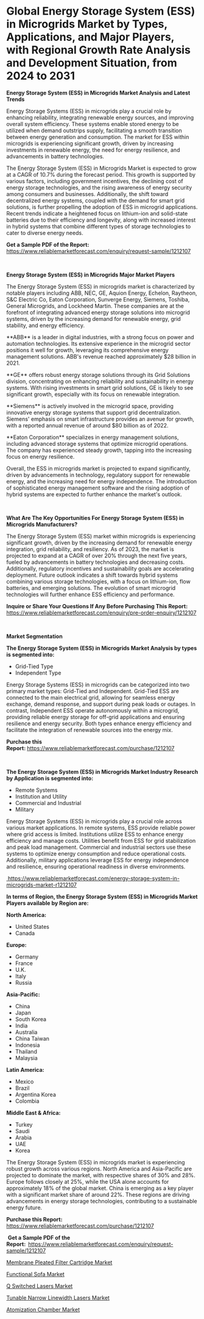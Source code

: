 <p><h1>Global Energy Storage System (ESS) in Microgrids Market by Types, Applications, and Major Players, with Regional Growth Rate Analysis and Development Situation, from 2024 to 2031</h1></p><p><strong>Energy Storage System (ESS) in Microgrids Market Analysis and Latest Trends</strong></p>
<p><p>Energy Storage Systems (ESS) in microgrids play a crucial role by enhancing reliability, integrating renewable energy sources, and improving overall system efficiency. These systems enable stored energy to be utilized when demand outstrips supply, facilitating a smooth transition between energy generation and consumption. The market for ESS within microgrids is experiencing significant growth, driven by increasing investments in renewable energy, the need for energy resilience, and advancements in battery technologies.</p><p>The Energy Storage System (ESS) in Microgrids Market is expected to grow at a CAGR of 10.7% during the forecast period. This growth is supported by various factors, including government incentives, the declining cost of energy storage technologies, and the rising awareness of energy security among consumers and businesses. Additionally, the shift toward decentralized energy systems, coupled with the demand for smart grid solutions, is further propelling the adoption of ESS in microgrid applications. Recent trends indicate a heightened focus on lithium-ion and solid-state batteries due to their efficiency and longevity, along with increased interest in hybrid systems that combine different types of storage technologies to cater to diverse energy needs.</p></p>
<p><strong>Get a Sample PDF of the Report:&nbsp;</strong> <a href="https://www.reliablemarketforecast.com/enquiry/request-sample/1212107?utm_campaign=1127&utm_medium=2&utm_source=Github&utm_content=ia&utm_term=06102024&utm_id=energy-storage-system-ess-in-microgrids">https://www.reliablemarketforecast.com/enquiry/request-sample/1212107</a></p>
<p>&nbsp;</p>
<p><strong>Energy Storage System (ESS) in Microgrids Major Market Players</strong></p>
<p><p>The Energy Storage System (ESS) in microgrids market is characterized by notable players including ABB, NEC, GE, Aquion Energy, Echelon, Raytheon, S&C Electric Co, Eaton Corporation, Sunverge Energy, Siemens, Toshiba, General Microgrids, and Lockheed Martin. These companies are at the forefront of integrating advanced energy storage solutions into microgrid systems, driven by the increasing demand for renewable energy, grid stability, and energy efficiency.</p><p>**ABB** is a leader in digital industries, with a strong focus on power and automation technologies. Its extensive experience in the microgrid sector positions it well for growth, leveraging its comprehensive energy management solutions. ABB's revenue reached approximately $28 billion in 2021.</p><p>**GE** offers robust energy storage solutions through its Grid Solutions division, concentrating on enhancing reliability and sustainability in energy systems. With rising investments in smart grid solutions, GE is likely to see significant growth, especially with its focus on renewable integration.</p><p>**Siemens** is actively involved in the microgrid space, providing innovative energy storage systems that support grid decentralization. Siemens' emphasis on smart infrastructure provides an avenue for growth, with a reported annual revenue of around $80 billion as of 2022.</p><p>**Eaton Corporation** specializes in energy management solutions, including advanced storage systems that optimize microgrid operations. The company has experienced steady growth, tapping into the increasing focus on energy resilience.</p><p>Overall, the ESS in microgrids market is projected to expand significantly, driven by advancements in technology, regulatory support for renewable energy, and the increasing need for energy independence. The introduction of sophisticated energy management software and the rising adoption of hybrid systems are expected to further enhance the market's outlook.</p></p>
<p>&nbsp;</p>
<p><strong>What Are The Key Opportunities For Energy Storage System (ESS) in Microgrids Manufacturers?</strong></p>
<p><p>The Energy Storage System (ESS) market within microgrids is experiencing significant growth, driven by the increasing demand for renewable energy integration, grid reliability, and resiliency. As of 2023, the market is projected to expand at a CAGR of over 20% through the next five years, fueled by advancements in battery technologies and decreasing costs. Additionally, regulatory incentives and sustainability goals are accelerating deployment. Future outlook indicates a shift towards hybrid systems combining various storage technologies, with a focus on lithium-ion, flow batteries, and emerging solutions. The evolution of smart microgrid technologies will further enhance ESS efficiency and performance.</p></p>
<p><strong>Inquire or Share Your Questions If Any Before Purchasing This Report:</strong> <a href="https://www.reliablemarketforecast.com/enquiry/pre-order-enquiry/1212107?utm_campaign=1127&utm_medium=2&utm_source=Github&utm_content=ia&utm_term=06102024&utm_id=energy-storage-system-ess-in-microgrids">https://www.reliablemarketforecast.com/enquiry/pre-order-enquiry/1212107</a></p>
<p>&nbsp;</p>
<p><strong>Market Segmentation</strong></p>
<p><strong>The Energy Storage System (ESS) in Microgrids Market Analysis by types is segmented into:</strong></p>
<p><ul><li>Grid-Tied Type</li><li>Independent Type</li></ul></p>
<p><p>Energy Storage Systems (ESS) in microgrids can be categorized into two primary market types: Grid-Tied and Independent. Grid-Tied ESS are connected to the main electrical grid, allowing for seamless energy exchange, demand response, and support during peak loads or outages. In contrast, Independent ESS operate autonomously within a microgrid, providing reliable energy storage for off-grid applications and ensuring resilience and energy security. Both types enhance energy efficiency and facilitate the integration of renewable sources into the energy mix.</p></p>
<p><strong>Purchase this Report:&nbsp;</strong><a href="https://www.reliablemarketforecast.com/purchase/1212107?utm_campaign=1127&utm_medium=2&utm_source=Github&utm_content=ia&utm_term=06102024&utm_id=energy-storage-system-ess-in-microgrids">https://www.reliablemarketforecast.com/purchase/1212107</a></p>
<p>&nbsp;</p>
<p><strong>The Energy Storage System (ESS) in Microgrids Market Industry Research by Application is segmented into:</strong></p>
<p><ul><li>Remote Systems</li><li>Institution and Utility</li><li>Commercial and Industrial</li><li>Military</li></ul></p>
<p><p>Energy Storage Systems (ESS) in microgrids play a crucial role across various market applications. In remote systems, ESS provide reliable power where grid access is limited. Institutions utilize ESS to enhance energy efficiency and manage costs. Utilities benefit from ESS for grid stabilization and peak load management. Commercial and industrial sectors use these systems to optimize energy consumption and reduce operational costs. Additionally, military applications leverage ESS for energy independence and resilience, ensuring operational readiness in diverse environments.</p></p>
<p><a href="https://www.reliablemarketforecast.com/energy-storage-system-in-microgrids-market-r1212107?utm_campaign=1127&utm_medium=2&utm_source=Github&utm_content=ia&utm_term=06102024&utm_id=energy-storage-system-ess-in-microgrids">&nbsp;https://www.reliablemarketforecast.com/energy-storage-system-in-microgrids-market-r1212107</a></p>
<p><strong>In terms of Region, the Energy Storage System (ESS) in Microgrids Market Players available by Region are:</strong></p>
<p>
    <p> <strong> North America: </strong>
        <ul>
            <li>United States</li>
            <li>Canada</li>
        </ul>
        </p> 
    <p> <strong> Europe: </strong>
        <ul>
            <li>Germany</li>
            <li>France</li>
            <li>U.K.</li>
            <li>Italy</li>
            <li>Russia</li>
        </ul>
        </p> 
    <p> <strong> Asia-Pacific: </strong>
        <ul>
            <li>China</li>
            <li>Japan</li>
            <li>South Korea</li>
            <li>India</li>
            <li>Australia</li>
            <li>China Taiwan</li>
            <li>Indonesia</li>
            <li>Thailand</li>
            <li>Malaysia</li>
        </ul>
        </p> 
    <p> <strong> Latin America: </strong>
        <ul>
            <li>Mexico</li>
            <li>Brazil</li>
            <li>Argentina Korea</li>
            <li>Colombia</li>
        </ul>
        </p> 
    <p> <strong> Middle East & Africa: </strong>
        <ul>
            <li>Turkey</li>
            <li>Saudi</li>
            <li>Arabia</li>
            <li>UAE</li>
            <li>Korea</li>
        </ul>
    </p>
    </p>
<p><p>The Energy Storage System (ESS) in microgrids market is experiencing robust growth across various regions. North America and Asia-Pacific are projected to dominate the market, with respective shares of 30% and 28%. Europe follows closely at 25%, while the USA alone accounts for approximately 18% of the global market. China is emerging as a key player with a significant market share of around 22%. These regions are driving advancements in energy storage technologies, contributing to a sustainable energy future.</p></p>
<p><strong>Purchase this Report: </strong><a href="https://www.reliablemarketforecast.com/purchase/1212107?utm_campaign=1127&utm_medium=2&utm_source=Github&utm_content=ia&utm_term=06102024&utm_id=energy-storage-system-ess-in-microgrids">https://www.reliablemarketforecast.com/purchase/1212107</a></p>
<p>&nbsp;<strong>Get a Sample PDF of the Report:&nbsp;&nbsp;</strong><a href="https://www.reliablemarketforecast.com/enquiry/request-sample/1212107?utm_campaign=1127&utm_medium=2&utm_source=Github&utm_content=ia&utm_term=06102024&utm_id=energy-storage-system-ess-in-microgrids">https://www.reliablemarketforecast.com/enquiry/request-sample/1212107</a></p>
<p><strong></strong></p>
<p><p><a href="https://www.linkedin.com/pulse/membrane-pleated-filter-cartridge-market-global-regional-ngojf?utm_campaign=1127&utm_medium=2&utm_source=Github&utm_content=ia&utm_term=06102024&utm_id=energy-storage-system-ess-in-microgrids">Membrane Pleated Filter Cartridge Market</a></p><p><a href="https://www.linkedin.com/pulse/functional-sofa-market-penetration-strategies-untapped-markets-3wbzc?utm_campaign=1127&utm_medium=2&utm_source=Github&utm_content=ia&utm_term=06102024&utm_id=energy-storage-system-ess-in-microgrids">Functional Sofa Market</a></p><p><a href="https://issuu.com/reportprime-2/docs/q-switched-lasers-market-size-2030._9adfb7f7d3b6e0?utm_campaign=1127&utm_medium=2&utm_source=Github&utm_content=ia&utm_term=06102024&utm_id=energy-storage-system-ess-in-microgrids">Q Switched Lasers Market</a></p><p><a href="https://issuu.com/reportprime-2/docs/tunable-narrow-linewidth-lasers-mar_d2b3aa40348fa5?utm_campaign=1127&utm_medium=2&utm_source=Github&utm_content=ia&utm_term=06102024&utm_id=energy-storage-system-ess-in-microgrids">Tunable Narrow Linewidth Lasers Market</a></p><p><a href="https://www.linkedin.com/pulse/atomization-chamber-value-chain-analysis-from-raw-materials-3fdff?utm_campaign=1127&utm_medium=2&utm_source=Github&utm_content=ia&utm_term=06102024&utm_id=energy-storage-system-ess-in-microgrids">Atomization Chamber Market</a></p></p>